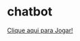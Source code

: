 # chatbot

<a href="https://climacobnu.github.io/chatbot/"  rel="noopener noreferrer" target="_blank">Clique aqui para Jogar!</a>
